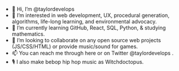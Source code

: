 - 👋 Hi, I’m @taylordevelops
- 👀 I’m interested in web development, UX, procedural generation, algorithms, life-long learning, and environmental advocacy.
- 🌱 I’m currently learning GitHub, React, SQL, Python, & studying mathematics. 
- 💞️ I’m looking to collaborate on any open source web projects (JS/CSS/HTML) or provide music/sound for games.
- 📫 You can reach me through here or on Twitter @taylordevelops .
- 🎙️ I also make bebop hip hop music as Witchdoctopus. 

